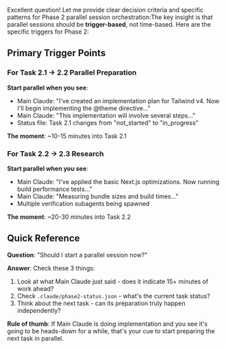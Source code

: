 Excellent question! Let me provide clear decision criteria and specific patterns for Phase 2 parallel session orchestration:The key insight is that parallel sessions should be **trigger-based**, not time-based. Here are the specific triggers for Phase 2:

## Primary Trigger Points

### For Task 2.1 → 2.2 Parallel Preparation

**Start parallel when you see**:
- Main Claude: "I've created an implementation plan for Tailwind v4. Now I'll begin implementing the @theme directive..."
- Main Claude: "This implementation will involve several steps..."
- Status file: Task 2.1 changes from "not_started" to "in_progress"

**The moment**: ~10-15 minutes into Task 2.1

### For Task 2.2 → 2.3 Research

**Start parallel when you see**:
- Main Claude: "I've applied the basic Next.js optimizations. Now running build performance tests..."
- Main Claude: "Measuring bundle sizes and build times..."
- Multiple verification subagents being spawned

**The moment**: ~20-30 minutes into Task 2.2

## Quick Reference

**Question**: "Should I start a parallel session now?"

**Answer**: Check these 3 things:
1. Look at what Main Claude just said - does it indicate 15+ minutes of work ahead?
2. Check `.claude/phase2-status.json` - what's the current task status?
3. Think about the next task - can its preparation truly happen independently?

**Rule of thumb**: If Main Claude is doing implementation and you see it's going to be heads-down for a while, that's your cue to start preparing the next task in parallel.